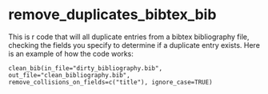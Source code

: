 # remove_duplicates_bibtex_bib
This is r code that will all duplicate entries from a bibtex bibliography file, checking the fields you specify to determine if a duplicate entry exists. Here is an example of how the code works:

```
clean_bib(in_file="dirty_bibliography.bib", out_file="clean_bibliography.bib", remove_collisions_on_fields=c("title"), ignore_case=TRUE)
```
